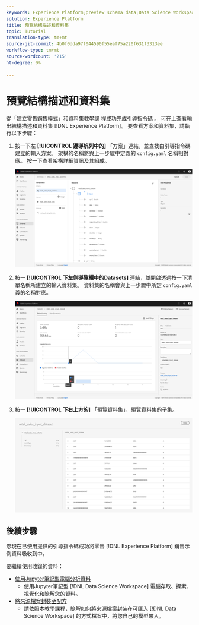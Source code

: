 ```yaml
---
keywords: Experience Platform;preview schema data;Data Science Workspace;popular topics
solution: Experience Platform
title: 預覽結構描述和資料集
topic: Tutorial
translation-type: tm+mt
source-git-commit: 4b0f0dda97f044590f55eaf75a220f631f3313ee
workflow-type: tm+mt
source-wordcount: '215'
ht-degree: 0%

---
```



# 預覽結構描述和資料集

從「建立零售銷售模式」和資料集教學課 [程成功完成引導指令碼](./create-retails-sales-dataset.md) 。 可在上查看輸出結構描述和資料集 [!DNL Experience Platform]。 要查看方案和資料集，請執行以下步驟：

1. 按一下左 **[!UICONTROL 邊導航列中的]** 「方案」連結，並查找由引導指令碼建立的輸入方案。 架構的名稱將與上一步驟中定義的 `config.yaml` 名稱相對應。 按一下查看架構詳細資訊及其組成。

   ![](../images/models-recipes/access-data/schema_overview.png)

2. 按一 **[!UICONTROL 下左側導覽欄中的Datasets]** 連結，並開啟透過按一下清單名稱所建立的輸入資料集。 資料集的名稱會與上一步驟中所定 `config.yaml` 義的名稱對應。

   ![](../images/models-recipes/access-data/dataset_overview.png)

3. 按一 **[!UICONTROL 下右上方的]** 「預覽資料集」，預覽資料集的子集。

   ![](../images/models-recipes/access-data/preview_dataset.png)

## 後續步驟

您現在已使用提供的引導指令碼成功將零售 [!DNL Experience Platform] 銷售示例資料吸收到中。

要繼續使用收錄的資料：
- [使用Jupyter筆記型電腦分析資料](../jupyterlab/analyze-your-data.md)
   - 使用Jupyter筆記型 [!DNL Data Science Workspace] 電腦存取、探索、視覺化和瞭解您的資料。
- [將來源檔案封裝至配方](./package-source-files-recipe.md)
   - 請依照本教學課程，瞭解如何將來源檔案封裝在可匯入 [!DNL Data Science Workspace] 的方式檔案中，將您自己的模型帶入。